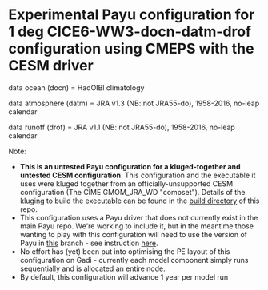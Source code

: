 # Experimental Payu configuration for 1 deg CICE6-WW3-docn-datm-drof configuration using CMEPS with the CESM driver

data ocean (docn) = HadOIBl climatology

data atmosphere (datm) = JRA v1.3 (NB: not JRA55-do), 1958-2016, no-leap calendar

data runoff (drof) = JRA v1.1 (NB: not JRA55-do), 1958-2016, no-leap calendar

Note:
- **This is an untested Payu configuration for a kluged-together and untested CESM configuration**. This configuration and the executable it uses were kluged together from an officially-unsupported CESM configuration (The CIME GMOM_JRA_WD "compset"). Details of the kluging to build the executable can be found in the [build directory](https://github.com/COSIMA/CICE6-WW3/tree/main/build) of this repo. 
- This configuration uses a Payu driver that does not currently exist in the main Payu repo. We're working to include it, but in the meantime those wanting to play with this configuration will need to use the version of Payu in [this](https://github.com/dougiesquire/payu/tree/cesm_cmeps) branch - see instruction [here](https://github.com/COSIMA/access-om3/issues/15#issuecomment-1463219077).
- No effort has (yet) been put into optimising the PE layout of this configuration on Gadi - currently each model component simply runs sequentially and is allocated an entire node.
- By default, this configuration will advance 1 year per model run
